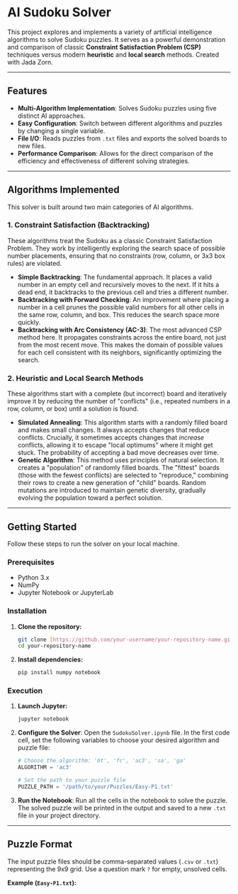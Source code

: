 # AI Sudoku Solver

This project explores and implements a variety of artificial intelligence algorithms to solve Sudoku puzzles. It serves as a powerful demonstration and comparison of classic **Constraint Satisfaction Problem (CSP)** techniques versus modern **heuristic** and **local search** methods. Created with Jada Zorn.

---

## Features

* **Multi-Algorithm Implementation**: Solves Sudoku puzzles using five distinct AI approaches.
* **Easy Configuration**: Switch between different algorithms and puzzles by changing a single variable.
* **File I/O**: Reads puzzles from `.txt` files and exports the solved boards to new files.
* **Performance Comparison**: Allows for the direct comparison of the efficiency and effectiveness of different solving strategies.

---

## Algorithms Implemented

This solver is built around two main categories of AI algorithms.

### 1. Constraint Satisfaction (Backtracking)

These algorithms treat the Sudoku as a classic Constraint Satisfaction Problem. They work by intelligently exploring the search space of possible number placements, ensuring that no constraints (row, column, or 3x3 box rules) are violated.

* **Simple Backtracking**: The fundamental approach. It places a valid number in an empty cell and recursively moves to the next. If it hits a dead end, it backtracks to the previous cell and tries a different number.
* **Backtracking with Forward Checking**: An improvement where placing a number in a cell prunes the possible valid numbers for all other cells in the same row, column, and box. This reduces the search space more quickly.
* **Backtracking with Arc Consistency (AC-3)**: The most advanced CSP method here. It propagates constraints across the entire board, not just from the most recent move. This makes the domain of possible values for each cell consistent with its neighbors, significantly optimizing the search.

### 2. Heuristic and Local Search Methods

These algorithms start with a complete (but incorrect) board and iteratively improve it by reducing the number of "conflicts" (i.e., repeated numbers in a row, column, or box) until a solution is found.

* **Simulated Annealing**: This algorithm starts with a randomly filled board and makes small changes. It always accepts changes that reduce conflicts. Crucially, it sometimes accepts changes that *increase* conflicts, allowing it to escape "local optimums" where it might get stuck. The probability of accepting a bad move decreases over time.
* **Genetic Algorithm**: This method uses principles of natural selection. It creates a "population" of randomly filled boards. The "fittest" boards (those with the fewest conflicts) are selected to "reproduce," combining their rows to create a new generation of "child" boards. Random mutations are introduced to maintain genetic diversity, gradually evolving the population toward a perfect solution.

---

## Getting Started

Follow these steps to run the solver on your local machine.

### Prerequisites

* Python 3.x
* NumPy
* Jupyter Notebook or JupyterLab

### Installation

1.  **Clone the repository:**
    ```sh
    git clone [https://github.com/your-username/your-repository-name.git](https://github.com/your-username/your-repository-name.git)
    cd your-repository-name
    ```

2.  **Install dependencies:**
    ```sh
    pip install numpy notebook
    ```

### Execution

1.  **Launch Jupyter:**
    ```sh
    jupyter notebook
    ```

2.  **Configure the Solver**: Open the `SudokuSolver.ipynb` file. In the first code cell, set the following variables to choose your desired algorithm and puzzle file:
    ```python
    # Choose the algorithm: 'bt', 'fc', 'ac3', 'sa', 'ga'
    ALGORITHM = 'ac3'

    # Set the path to your puzzle file
    PUZZLE_PATH = '/path/to/your/Puzzles/Easy-P1.txt'
    ```

3.  **Run the Notebook**: Run all the cells in the notebook to solve the puzzle. The solved puzzle will be printed in the output and saved to a new `.txt` file in your project directory.

---

## Puzzle Format

The input puzzle files should be comma-separated values (`.csv` or `.txt`) representing the 9x9 grid. Use a question mark `?` for empty, unsolved cells.

**Example (`Easy-P1.txt`):**

